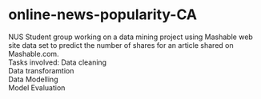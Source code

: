 # online-news-popularity-CA

NUS Student group working on a data mining project using Mashable web site data set to predict the number of shares for an article shared on Mashable.com.  <br>
Tasks involved:
Data cleaning  <br>
Data transforamtion <br>
Data Modelling <br>
Model Evaluation <br>

